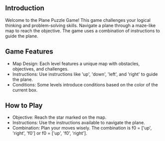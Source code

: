 ## Introduction

Welcome to the Plane Puzzle Game! This game challenges your logical thinking and problem-solving skills. Navigate a plane through a maze-like map to reach the objective. The game uses a combination of instructions to guide the plane.

## Game Features

- Map Design: Each level features a unique map with obstacles, objectives, and challenges.
- Instructions: Use instructions like 'up', 'down', 'left', and 'right' to guide the plane.
- Conditions: Some levels introduce conditions based on the color of the current box.

## How to Play

- Objective: Reach the star marked on the map.
- Instructions: Use the instructions available to navigate the plane.
- Combination: Plan your moves wisely. The combination is f0 = ['up', 'right', 'f0'] or f0 = ['up', 'f0', 'right'].
